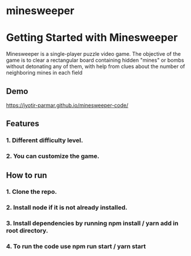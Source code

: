 # minesweeper

# Getting Started with Minesweeper

Minesweeper is a single-player puzzle video game. The objective of the game is to clear a rectangular board containing hidden "mines" or bombs without detonating any of them, with help from clues about the number of neighboring mines in each field

## Demo
https://jyotir-parmar.github.io/minesweeper-code/

## Features

### 1. Different difficulty level.
### 2. You can customize the game.

## How to run
### 1. Clone the repo.
### 2. Install node if it is not already installed.
### 3. Install dependencies by running npm install / yarn add in root directory.
### 4. To run the code use npm run start / yarn start
